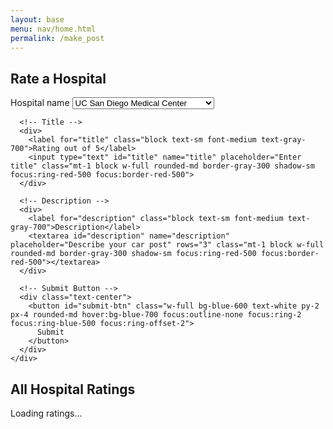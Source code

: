 ```yaml
---
layout: base
menu: nav/home.html
permalink: /make_post
---
```


<div class="flex items-center justify-center min-h-screen bg-gray-100">
  <div class="bg-white p-6 rounded-lg shadow-lg w-full max-w-md">
    <h2 class="text-2xl font-bold mb-4 text-center">Rate a Hospital</h2>
    <div class="space-y-4">
      <!-- Car Type Selection -->
      <div>
        <label for="car_type" class="block text-sm font-medium text-gray-700">Hospital name</label>
        <select id="car_type" name="car_type" class="mt-1 block w-full rounded-md border-gray-300 shadow-sm focus:ring-red-500 focus:border-red-500">
          <option value="gas">UC San Diego Medical Center</option>
          <option value="electric">Rady Children's Hospital</option>
          <option value="hybrid">Scripps Memorial Hospital La Jolla</option>
          <option value="dream">Jacobs Medical Center</option>
        </select>
      </div>

      <!-- Title -->
      <div>
        <label for="title" class="block text-sm font-medium text-gray-700">Rating out of 5</label>
        <input type="text" id="title" name="title" placeholder="Enter title" class="mt-1 block w-full rounded-md border-gray-300 shadow-sm focus:ring-red-500 focus:border-red-500">
      </div>

      <!-- Description -->
      <div>
        <label for="description" class="block text-sm font-medium text-gray-700">Description</label>
        <textarea id="description" name="description" placeholder="Describe your car post" rows="3" class="mt-1 block w-full rounded-md border-gray-300 shadow-sm focus:ring-red-500 focus:border-red-500"></textarea>
      </div>

      <!-- Submit Button -->
      <div class="text-center">
        <button id="submit-btn" class="w-full bg-blue-600 text-white py-2 px-4 rounded-md hover:bg-blue-700 focus:outline-none focus:ring-2 focus:ring-blue-500 focus:ring-offset-2">
          Submit
        </button>
      </div>
    </div>
  </div>
</div>

<!-- Section to display Hospital Ratings -->
<div class="flex items-center justify-center bg-gray-100 py-8">
  <div class="bg-white p-6 rounded-lg shadow-lg w-full max-w-md">
    <h2 class="text-2xl font-bold mb-4 text-center">All Hospital Ratings</h2>
    <div id="hospital-ratings-container" class="space-y-4">
      <!-- Ratings will be loaded here by JavaScript -->
      <p class="text-gray-500 text-center">Loading ratings...</p>
    </div>
  </div>
</div>

<script type="module">
  let pythonURI;
  if (location.hostname === "localhost") {
    pythonURI = "http://127.0.0.1:8115/";
  } else if (location.hostname === "127.0.0.1") {
    pythonURI = "http://127.0.0.1:8115/";
  } else {
    pythonURI = "http://127.0.0.1:8115/";
  }

  async function createPost(post) {
    const postOptions = {
      method: "POST",
      mode: "cors",
      cache: "default",
      credentials: "include",
      headers: {
        "Content-Type": "application/json",
        "X-Origin": "client",
      },
      body: JSON.stringify({
        title: post.title,
        description: post.description,
        car_type: post.car_type,
        image_base64_table: [] // required field in API
      }),
    };

    const endpoint = pythonURI + "/api/carPost";

    try {
      const response = await fetch(endpoint, postOptions);
      if (!response.ok) {
        throw new Error(`Failed to create post: ${response.status}`);
      }
      const result = await response.json();
      return true;
    } catch (error) {
      console.error("Error creating post:", error.message);
      return false;
    }
  }

  const submitButton = document.getElementById('submit-btn');

  async function submit() {
    const title = document.getElementById('title').value;
    const description = document.getElementById('description').value;
    const carType = document.getElementById('car_type').value;

    if (!title || !description || !carType) {
      alert('All fields are required');
      return;
    }

    try {
      const created = await createPost({
        title: title,
        description: description,
        car_type: carType
      });

      if (created) {
        window.location.href = '{{site.baseurl}}/allPosts';
      } else {
        alert('Failed to create post. Please try again.');
      }
    } catch (error) {
      console.error('Error creating post:', error);
      alert('An error occurred while creating your post. Please try again.');
    }
  }

  // Function to load and display hospital ratings
  async function loadHospitalRatings() {
    const endpoint = pythonURI + "/api/carPost"; // Use the carPost endpoint

    // Define fetchOptions if not already available
    const fetchOptions = {
      method: 'GET',
      mode: 'cors',
      cache: 'default',
      credentials: 'include',
      headers: {
          'Content-Type': 'application/json',
          'X-Origin': 'client' // Custom header
      },
    };

    try {
      const response = await fetch(endpoint, fetchOptions);

      if (!response.ok) {
        throw new Error(`Failed to fetch hospital ratings: ${response.status}`);
      }

      const ratings = await response.json();
      const container = document.getElementById('hospital-ratings-container');
      container.innerHTML = ''; // Clear loading message

      if (ratings.length === 0) {
        container.innerHTML = '<p class="text-gray-500 text-center">No ratings found.</p>';
        return;
      }

      ratings.forEach(rating => {
        const ratingElement = document.createElement('div');
        ratingElement.classList.add('p-4', 'border', 'rounded-md', 'shadow-sm');
        ratingElement.innerHTML = `
          <h3 class="text-lg font-semibold text-gray-800">${rating.hospital || rating.title}</h3>
          <p class="text-sm text-gray-600 mb-2">Rating: ${rating.rating}/5</p>
          <p class="text-gray-700">${rating.description}</p>
          <div class="text-right text-sm text-gray-500 mt-2">
            Posted by ${rating.user ? rating.user.name : 'Unknown User'} on ${new Date(rating.date_posted).toLocaleDateString()}
          </div>
        `;
        container.appendChild(ratingElement);
      });

    } catch (error) {
      console.error('Error loading hospital ratings:', error);
      const container = document.getElementById('hospital-ratings-container');
      container.innerHTML = '<p class="text-red-600 text-center">Error loading ratings.</p>';
    }
  }

  submitButton.addEventListener('click', submit);

  // Load ratings when the page loads
  loadHospitalRatings();
</script>

